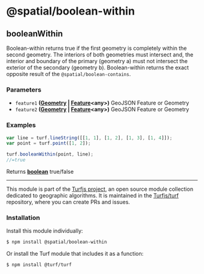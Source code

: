 # @spatial/boolean-within

<!-- Generated by documentation.js. Update this documentation by updating the source code. -->

## booleanWithin

Boolean-within returns true if the first geometry is completely within the second geometry.
The interiors of both geometries must intersect and, the interior and boundary of the primary (geometry a)
must not intersect the exterior of the secondary (geometry b).
Boolean-within returns the exact opposite result of the `@spatial/boolean-contains`.

### Parameters

-   `feature1` **([Geometry][1] \| [Feature][2]&lt;any>)** GeoJSON Feature or Geometry
-   `feature2` **([Geometry][1] \| [Feature][2]&lt;any>)** GeoJSON Feature or Geometry

### Examples

```javascript
var line = turf.lineString([[1, 1], [1, 2], [1, 3], [1, 4]]);
var point = turf.point([1, 2]);

turf.booleanWithin(point, line);
//=true
```

Returns **[boolean][3]** true/false

[1]: https://tools.ietf.org/html/rfc7946#section-3.1

[2]: https://tools.ietf.org/html/rfc7946#section-3.2

[3]: https://developer.mozilla.org/docs/Web/JavaScript/Reference/Global_Objects/Boolean

<!-- This file is automatically generated. Please don't edit it directly:
if you find an error, edit the source file (likely index.js), and re-run
./scripts/generate-readmes in the turf project. -->

---

This module is part of the [Turfjs project](http://turfjs.org/), an open source
module collection dedicated to geographic algorithms. It is maintained in the
[Turfjs/turf](https://github.com/Turfjs/turf) repository, where you can create
PRs and issues.

### Installation

Install this module individually:

```sh
$ npm install @spatial/boolean-within
```

Or install the Turf module that includes it as a function:

```sh
$ npm install @turf/turf
```
